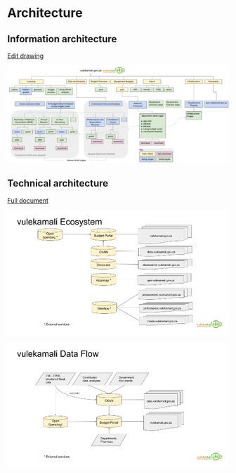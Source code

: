 # Architecture

## Information architecture

[Edit drawing](https://docs.google.com/drawings/d/1PNLbBK8LbqlhRS0VqvoZ_881Lu1LK7i2PEnPPQ0TUUU/edit)

![](../.gitbook/assets/vulekamali-information-architecture.png)

## Technical architecture

[Full document](https://docs.google.com/presentation/d/12zExF_lwkPEdKLf9hUlx_FRnNmhfc1BKOEkagOrY4WY/edit#slide=id.g555cb6d62f26d798_18)

![](../.gitbook/assets/vulekamali-tech-stack-2.png)

![](../.gitbook/assets/vulekamali-tech-stack-1.png)

